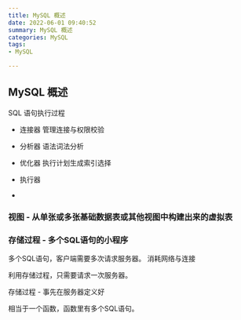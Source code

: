 ```yaml
---
title: MySQL 概述
date: 2022-06-01 09:40:52
summary: MySQL 概述
categories: MySQL
tags:
- MySQL 

---
```

## MySQL 概述



SQL 语句执行过程

- 连接器   管理连接与权限校验

- 分析器   语法词法分析

- 优化器   执行计划生成索引选择

- 执行器

-


### 视图 - 从单张或多张基础数据表或其他视图中构建出来的虚拟表




### 存储过程 - 多个SQL语句的小程序

多个SQL语句，客户端需要多次请求服务器。 消耗网络与连接

利用存储过程，只需要请求一次服务器。

存储过程 - 事先在服务器定义好

相当于一个函数，函数里有多个SQL语句。




